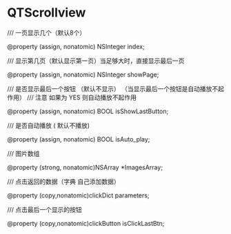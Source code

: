 # QTScrollview

/// 一页显示几个（默认8个）

@property (assign, nonatomic) NSInteger index;



/// 显示第几页（默认显示第一页）当足够大时，直接显示最后一页

@property (assign, nonatomic) NSInteger showPage;



/// 是否显示最后一个按钮 （默认不显示） （当显示最后一个按钮是自动播放不起作用）
/// 注意 如果为 YES 则自动播放不起作用

@property (assign, nonatomic) BOOL isShowLastButton;





/// 是否自动播放  ( 默认不播放)

@property (assign, nonatomic) BOOL isAuto_play;



/// 图片数组

@property (strong, nonatomic)NSArray *ImagesArray;



/// 点击返回的数据（字典 自己添加数据）

@property (copy,nonatomic)clickDict parameters;



/// 点击最后一个显示的按钮

@property (copy,nonatomic)clickButton isClickLastBtn;


